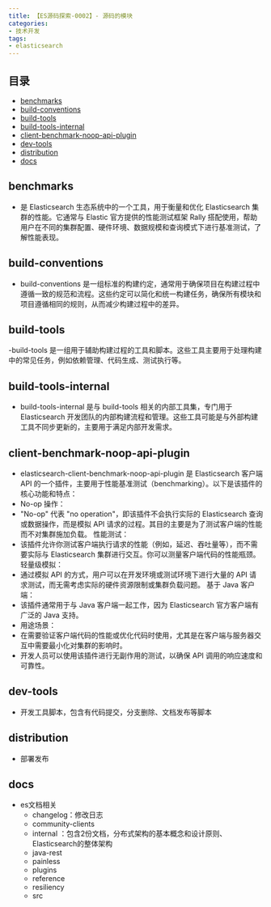 ```yaml
---
title: 【ES源码探索-0002】- 源码的模块
categories: 
- 技术开发
tags:
- elasticsearch
---
```


## 目录

- [benchmarks](#benchmarks)
- [build-conventions](#build-conventions)
- [build-tools](#build-tools)
- [build-tools-internal](#build-tools-internal)
- [client-benchmark-noop-api-plugin](#client-benchmark-noop-api-plugin)
- [dev-tools](dev-tools)
- [distribution](distribution)
- [docs](docs)

## benchmarks

- 是 Elasticsearch 生态系统中的一个工具，用于衡量和优化 Elasticsearch 集群的性能。它通常与 Elastic 官方提供的性能测试框架 Rally 搭配使用，帮助用户在不同的集群配置、硬件环境、数据规模和查询模式下进行基准测试，了解性能表现。

## build-conventions

- build-conventions 是一组标准的构建约定，通常用于确保项目在构建过程中遵循一致的规范和流程。这些约定可以简化和统一构建任务，确保所有模块和项目遵循相同的规则，从而减少构建过程中的差异。

## build-tools

-build-tools 是一组用于辅助构建过程的工具和脚本。这些工具主要用于处理构建中的常见任务，例如依赖管理、代码生成、测试执行等。

## build-tools-internal

- build-tools-internal 是与 build-tools 相关的内部工具集，专门用于 Elasticsearch 开发团队的内部构建流程和管理。这些工具可能是与外部构建工具不同步更新的，主要用于满足内部开发需求。

## client-benchmark-noop-api-plugin

- elasticsearch-client-benchmark-noop-api-plugin 是 Elasticsearch 客户端 API 的一个插件，主要用于性能基准测试（benchmarking）。以下是该插件的核心功能和特点：
- No-op 操作：
- "No-op" 代表 "no operation"，即该插件不会执行实际的 Elasticsearch 查询或数据操作，而是模拟 API 请求的过程。其目的主要是为了测试客户端的性能而不对集群施加负载。
性能测试：
- 该插件允许你测试客户端执行请求的性能（例如，延迟、吞吐量等），而不需要实际与 Elasticsearch 集群进行交互。你可以测量客户端代码的性能瓶颈。
轻量级模拟：
- 通过模拟 API 的方式，用户可以在开发环境或测试环境下进行大量的 API 请求测试，而无需考虑实际的硬件资源限制或集群负载问题。
基于 Java 客户端：
- 该插件通常用于与 Java 客户端一起工作，因为 Elasticsearch 官方客户端有广泛的 Java 支持。
- 用途场景：
- 在需要验证客户端代码的性能或优化代码时使用，尤其是在客户端与服务器交互中需要最小化对集群的影响时。
- 开发人员可以使用该插件进行无副作用的测试，以确保 API 调用的响应速度和可靠性。

## dev-tools

- 开发工具脚本，包含有代码提交，分支删除、文档发布等脚本

## distribution

- 部署发布

## docs

- es文档相关
  - changelog：修改日志
  - community-clients
  - internal ：包含2份文档，分布式架构的基本概念和设计原则、Elasticsearch的整体架构
  - java-rest
  - painless
  - plugins
  - reference
  - resiliency
  - src
